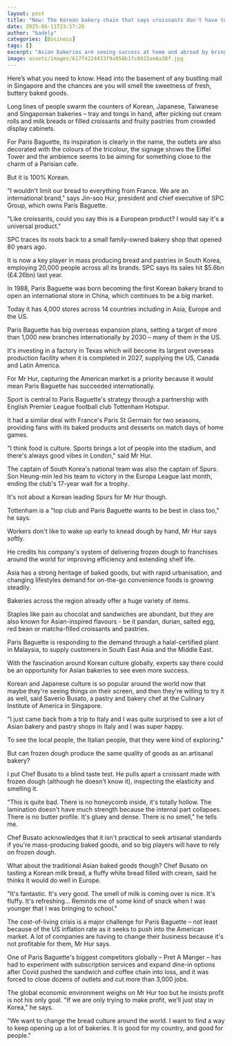 ```yaml
---
layout: post
title: "New: The Korean bakery chain that says croissants don't have to be French"
date: 2025-06-11T23:57:26
author: "badely"
categories: [Business]
tags: []
excerpt: "Asian bakeries are seeing success at home and abroad by bringing global flavours to traditional French pastries."
image: assets/images/617f4224433f9a958b1fc8422ae6a38f.jpg
---
```


Here’s what you need to know: Head into the basement of any bustling mall in Singapore and the chances are you will smell the sweetness of fresh, buttery baked goods.

Long lines of people swarm the counters of Korean, Japanese, Taiwanese and Singaporean bakeries – tray and tongs in hand, after picking out cream rolls and milk breads or filled croissants and fruity pastries from crowded display cabinets.

For Paris Baguette, its inspiration is clearly in the name, the outlets are also decorated with the colours of the tricolour, the signage shows the Eiffel Tower and the ambience seems to be aiming for something close to the charm of a Parisian cafe.

But it is 100% Korean.

"I wouldn't limit our bread to everything from France. We are an international brand," says Jin-soo Hur, president and chief executive of SPC Group, which owns Paris Baguette.

"Like croissants, could you say this is a European product? I would say it's a universal product."

SPC traces its roots back to a small family-owned bakery shop that opened 80 years ago.

It is now a key player in mass producing bread and pastries in South Korea, employing 20,000 people across all its brands. SPC says its sales hit $5.6bn (£4.26bn) last year.

In 1988, Paris Baguette was born becoming the first Korean bakery brand to open an international store in China, which continues to be a big market.

Today it has 4,000 stores across 14 countries including in Asia, Europe and the US.

Paris Baguette has big overseas expansion plans, setting a target of more than 1,000 new branches internationally by 2030 – many of them in the US.

It's investing in a factory in Texas which will become its largest overseas production facility when it is completed in 2027, supplying the US, Canada and Latin America. 

For Mr Hur, capturing the American market is a priority because it would mean Paris Baguette has succeeded internationally.

Sport is central to Paris Baguette's strategy through a partnership with English Premier League football club Tottenham Hotspur.

It had a similar deal with France's Paris St Germain for two seasons, providing fans with its baked products and desserts on match days of home games.

"I think food is culture. Sports brings a lot of people into the stadium, and there's always good vibes in London," said Mr Hur.

The captain of South Korea's national team was also the captain of Spurs. Son Heung-min led his team to victory in the Europa League last month, ending the club's 17-year wait for a trophy.

It's not about a Korean leading Spurs for Mr Hur though.

Tottenham is a "top club and Paris Baguette wants to be best in class too," he says.

Workers don't like to wake up early to knead dough by hand, Mr Hur says softly. 

He credits his company's system of delivering frozen dough to franchises around the world for improving efficiency and extending shelf life.

Asia has a strong heritage of baked goods, but with rapid urbanisation, and changing lifestyles demand for on-the-go convenience foods is growing steadily.

Bakeries across the region already offer a huge variety of items.

Staples like pain au chocolat and sandwiches are abundant, but they are also known for Asian-inspired flavours - be it pandan, durian, salted egg, red bean or matcha-filled croissants and pastries.

Paris Baguette is responding to the demand through a halal-certified plant in Malaysia, to supply customers in South East Asia and the Middle East.

With the fascination around Korean culture globally, experts say there could be an opportunity for Asian bakeries to see even more success.

Korean and Japanese culture is so popular around the world now that maybe they're seeing things on their screen, and then they're willing to try it as well, said Saverio Busato, a pastry and bakery chef at the Culinary Institute of America in Singapore.

"I just came back from a trip to Italy and I was quite surprised to see a lot of Asian bakery and pastry shops in Italy and I was super happy.

To see the local people, the Italian people, that they were kind of exploring."

But can frozen dough produce the same quality of goods as an artisanal bakery? 

I put Chef Busato to a blind taste test. He pulls apart a croissant made with frozen dough (although he doesn't know it), inspecting the elasticity and smelling it.

"This is quite bad. There is no honeycomb inside, it's totally hollow. The lamination doesn't have much strength because the internal part collapses. There is no butter profile. It's gluey and dense. There is no smell," he tells me.

Chef Busato acknowledges that it isn't practical to seek artisanal standards if you're mass-producing baked goods, and so big players will have to rely on frozen dough.

What about the traditional Asian baked goods though? Chef Busato on tasting a Korean milk bread, a fluffy white bread filled with cream, said he thinks it would do well in Europe.

"It's fantastic. It's very good. The smell of milk is coming over is nice. It's fluffy. It's refreshing... Reminds me of some kind of snack when I was younger that I was bringing to school."

The cost-of-living crisis is a major challenge for Paris Baguette – not least because of the US inflation rate as it seeks to push into the American market. A lot of companies are having to change their business because it's not profitable for them, Mr Hur says.

One of Paris Baguette's biggest competitors globally – Pret A Manger – has had to experiment with subscription services and expand dine-in options after Covid pushed the sandwich and coffee chain into loss, and it was forced to close dozens of outlets and cut more than 3,000 jobs.

The global economic environment weighs on Mr Hur too but he insists profit is not his only goal. "If we are only trying to make profit, we'll just stay in Korea," he says.

"We want to change the bread culture around the world. I want to find a way to keep opening up a lot of bakeries. It is good for my country, and good for people."

